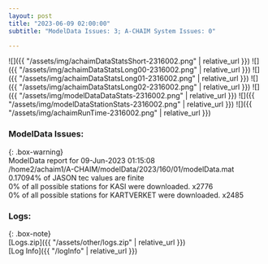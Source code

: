 ```yaml
---
layout: post
title: "2023-06-09 02:00:00"
subtitle: "ModelData Issues: 3; A-CHAIM System Issues: 0"

---
```


![]({{ "/assets/img/achaimDataStatsShort-2316002.png" | relative_url }})
![]({{ "/assets/img/achaimDataStatsLong00-2316002.png" | relative_url }})
![]({{ "/assets/img/achaimDataStatsLong01-2316002.png" | relative_url }})
![]({{ "/assets/img/achaimDataStatsLong02-2316002.png" | relative_url }})
![]({{ "/assets/img/modelDataDataStats-2316002.png" | relative_url }})
![]({{ "/assets/img/modelDataStationStats-2316002.png" | relative_url }})
![]({{ "/assets/img/achaimRunTime-2316002.png" | relative_url }})


### ModelData Issues:  
  
{: .box-warning}  
 ModelData report for 09-Jun-2023 01:15:08   
 /home2/achaim1/A-CHAIM/modelData/2023/160/01/modelData.mat   
 0.17094% of JASON tec values are finite   
 0% of all possible stations for KASI were downloaded. x2776   
 0% of all possible stations for KARTVERKET were downloaded. x2485   
  


### Logs:  
  
{: .box-note}  
[Logs.zip]({{ "/assets/other/logs.zip" | relative_url }})  
[Log Info]({{ "/logInfo" | relative_url }})  
